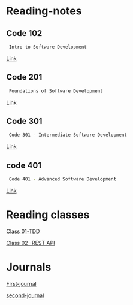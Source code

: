 # Reading-notes





##  Code 102 
```bash
 Intro to Software Development
```

[Link](https://github.com/h4mz411y/reading-notes)

## Code 201 
```bash
 Foundations of Software Development
```

[Link](https://github.com/h4mz411y/reading-notes)
## Code 301

```bash
 Code 301 - Intermediate Software Development 
```

[Link](https://github.com/h4mz411y/reading-notes)

## code 401
```bash
 Code 401 - Advanced Software Development
```

[Link](https://github.com/h4mz411y/reading-notes)


# Reading classes 



[Class 01-TDD](https://h4mz411y.github.io/reading-notes/TDD/README.md)

[Class 02 -REST API](https://h4mz411y.github.io/reading-notes/REST-API/README.md)


# Journals 
[First-journal](https://h4mz411y.github.io/reading-notes/Journal/FirstJournal.md)

[second-journal](https://github.com/h4mz411y/reading-notes/blob/main/Journal/Second-jurnal.md)


